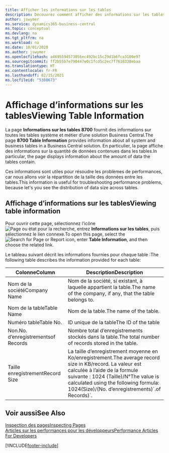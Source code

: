 ```yaml
---
title: Afficher les informations sur les tables
description: Découvrez comment afficher des informations sur les tables de base de données directement depuis l’interface client de Business Central.
author: jswymer
ms.service: dynamics365-business-central
ms.topic: conceptual
ms.devlang: na
ms.tgt_pltfrm: na
ms.workload: na
ms.date: 10/01/2020
ms.author: jswymer
ms.openlocfilehash: a4695594573056ec492bc15c29d1b6fca3100e97
ms.sourcegitcommit: ff2b55b7e790447e0c1fcd5c2ec7f7610338ebaa
ms.translationtype: HT
ms.contentlocale: fr-FR
ms.lasthandoff: 02/15/2021
ms.locfileid: "5388673"
---
```

# <a name="viewing-table-information"></a><span data-ttu-id="9d1a4-103">Affichage d’informations sur les tables</span><span class="sxs-lookup"><span data-stu-id="9d1a4-103">Viewing Table Information</span></span>

<span data-ttu-id="9d1a4-104">La page **Informations sur les tables 8700** fournit des informations sur toutes les tables système et métier d’une solution Business Central.</span><span class="sxs-lookup"><span data-stu-id="9d1a4-104">The page **8700 Table Information** provides information about all system and business tables in a Business Central solution.</span></span> <span data-ttu-id="9d1a4-105">En particulier, la page affiche des informations sur la quantité de données contenues dans les tables.</span><span class="sxs-lookup"><span data-stu-id="9d1a4-105">In particular, the page displays information about the amount of data the tables contain.</span></span>

<span data-ttu-id="9d1a4-106">Ces informations sont utiles pour résoudre les problèmes de performances, car nous allons voir la répartition de la taille des données entre les tables.</span><span class="sxs-lookup"><span data-stu-id="9d1a4-106">This information is useful for troubleshooting performance problems, because let's you see the distribution of data size across tables.</span></span>

## <a name="viewing-table-information"></a><span data-ttu-id="9d1a4-107">Affichage d’informations sur les tables</span><span class="sxs-lookup"><span data-stu-id="9d1a4-107">Viewing table information</span></span>

<span data-ttu-id="9d1a4-108">Pour ouvrir cette page, sélectionnez l’icône ![Page ou état pour la recherche](media/ui-search/search_small.png "Icône Page ou état pour la recherche"), entrez **Informations sur les tables**, puis sélectionnez le lien connexe.</span><span class="sxs-lookup"><span data-stu-id="9d1a4-108">To open this page, select the ![Search for Page or Report](media/ui-search/search_small.png "Search for Page or Report icon") icon, enter **Table Information**, and then choose the related link.</span></span>

<span data-ttu-id="9d1a4-109">Le tableau suivant décrit les informations fournies pour chaque table :</span><span class="sxs-lookup"><span data-stu-id="9d1a4-109">The following table describes the information provided for each table:</span></span>

|<span data-ttu-id="9d1a4-110">Colonne</span><span class="sxs-lookup"><span data-stu-id="9d1a4-110">Column</span></span>|<span data-ttu-id="9d1a4-111">Description</span><span class="sxs-lookup"><span data-stu-id="9d1a4-111">Description</span></span>|
|------|-----------|
|<span data-ttu-id="9d1a4-112">Nom de la société</span><span class="sxs-lookup"><span data-stu-id="9d1a4-112">Company Name</span></span>|<span data-ttu-id="9d1a4-113">Nom de la société, si existant, à laquelle appartient la table.</span><span class="sxs-lookup"><span data-stu-id="9d1a4-113">The name of the company, if any, that the table belongs to.</span></span>|
|<span data-ttu-id="9d1a4-114">Nom de la table</span><span class="sxs-lookup"><span data-stu-id="9d1a4-114">Table Name</span></span>|<span data-ttu-id="9d1a4-115">Nom de la table.</span><span class="sxs-lookup"><span data-stu-id="9d1a4-115">The name of the table.</span></span>|
|<span data-ttu-id="9d1a4-116">Numéro table</span><span class="sxs-lookup"><span data-stu-id="9d1a4-116">Table No.</span></span>|<span data-ttu-id="9d1a4-117">ID unique de la table</span><span class="sxs-lookup"><span data-stu-id="9d1a4-117">The ID of the table</span></span>|
|<span data-ttu-id="9d1a4-118">Non.</span><span class="sxs-lookup"><span data-stu-id="9d1a4-118">No.</span></span> <span data-ttu-id="9d1a4-119">d’enregistrements</span><span class="sxs-lookup"><span data-stu-id="9d1a4-119">of Records</span></span>|<span data-ttu-id="9d1a4-120">Nombre total d’enregistrements stockés dans la table.</span><span class="sxs-lookup"><span data-stu-id="9d1a4-120">The total number of records stored in the table.</span></span>|
|<span data-ttu-id="9d1a4-121">Taille enregistrement</span><span class="sxs-lookup"><span data-stu-id="9d1a4-121">Record Size</span></span>|<span data-ttu-id="9d1a4-122">La taille d’enregistrement moyenne en Ko/enregistrement.</span><span class="sxs-lookup"><span data-stu-id="9d1a4-122">The average record size in KB/record.</span></span> <span data-ttu-id="9d1a4-123">La valeur est calculée à l’aide de la formule suivante : 1024 (Taille)/N°</span><span class="sxs-lookup"><span data-stu-id="9d1a4-123">The value is calculated using the following formula: 1024(Size)/(No.</span></span> <span data-ttu-id="9d1a4-124">d’enregistrements)\`.</span><span class="sxs-lookup"><span data-stu-id="9d1a4-124">of Records)\`.</span></span> |

## <a name="see-also"></a><span data-ttu-id="9d1a4-125">Voir aussi</span><span class="sxs-lookup"><span data-stu-id="9d1a4-125">See Also</span></span>

[<span data-ttu-id="9d1a4-126">Inspection des pages</span><span class="sxs-lookup"><span data-stu-id="9d1a4-126">Inspecting Pages</span></span>](across-inspect-page.md)  
[<span data-ttu-id="9d1a4-127">Articles sur les performances pour les développeurs</span><span class="sxs-lookup"><span data-stu-id="9d1a4-127">Performance Articles For Developers</span></span>](/dynamics365/business-central/dev-itpro/performance/performance-developer)  


[!INCLUDE[footer-include](includes/footer-banner.md)]